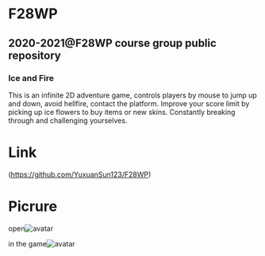 # F28WP
## 2020-2021@F28WP course group public repository
### Ice and Fire
This is an infinite 2D adventure game, controls players by mouse to jump up and down, avoid hellfire, contact the platform.
Improve your score limit by picking up ice flowers to buy items or new skins.
Constantly breaking through and challenging yourselves.

# Link
(https://github.com/YuxuanSun123/F28WP)

# Picrure
open![avatar](https://github.com/YuxuanSun123/F28WP/blob/master/open.PNG?raw=true)

in the game![avatar](https://github.com/YuxuanSun123/F28WP/blob/master/in%20the%20game.PNG?raw=true)


